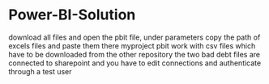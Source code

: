 # Power-BI-Solution

download all files and open the pbit file, under parameters copy the path of excels files and paste them there
myproject pbit work with csv files which have to be downloaded from the other repository
the two bad debt files are connected to sharepoint and you have to edit connections and authenticate through a test user

